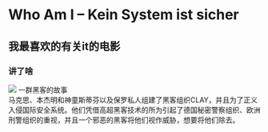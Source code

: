# Who Am I – Kein System ist sicher
## 我最喜欢的有关it的电影
### 讲了啥
![](https://img3.doubanio.com/view/photo/m/public/p2201518484.webp)
一群黑客的故事  
马克思、本杰明和神童斯蒂芬以及保罗私人组建了黑客组织CLAY，并且为了正义入侵国际安全系统。他们凭借高超黑客技术的所为引起了德国秘密警察组织、欧洲刑警组织的重视，并且一个邪恶的黑客将他们视作威胁，想要将他们除去。  
